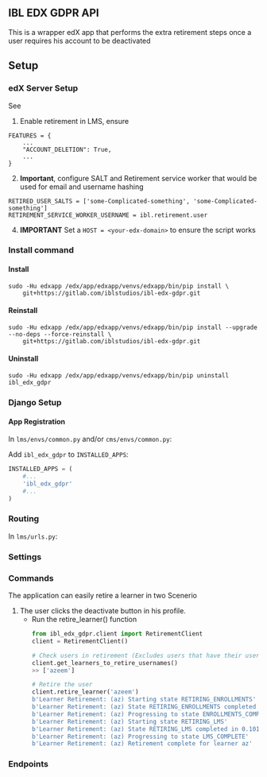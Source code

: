 ## IBL EDX GDPR API
This is a wrapper edX app that performs the extra retirement steps once a user requires his account to be deactivated


## Setup
### edX Server Setup
See 
1. Enable retirement in LMS, ensure 
```
FEATURES = {
    ...
    "ACCOUNT_DELETION": True,
    ...
}
```

[comment]: <> (2. Set RETIREMENT_STATES using the ``./manage.py lms ibl_retirement_states`` or via the API 'api/user_api/populate_retirement')

[comment]: <> (```)

[comment]: <> (RETIREMENT_STATES = [)

[comment]: <> (    'PENDING',)

[comment]: <> (    'LOCKING_ACCOUNT',)

[comment]: <> (    'LOCKING_COMPLETE',)

[comment]: <> (    # Use these states only when ENABLE_DISCUSSION_SERVICE is True.)

[comment]: <> (    'RETIRING_FORUMS',)

[comment]: <> (    'FORUMS_COMPLETE',)

[comment]: <> (    'RETIRING_EMAIL_LISTS',)

[comment]: <> (    'EMAIL_LISTS_COMPLETE',)

[comment]: <> (    'RETIRING_ENROLLMENTS',)

[comment]: <> (    'ENROLLMENTS_COMPLETE',)

[comment]: <> (    # Use these states only when ENABLE_STUDENT_NOTES is True.)

[comment]: <> (    'RETIRING_NOTES',)

[comment]: <> (    'NOTES_COMPLETE',)

[comment]: <> (    'RETIRING_LMS',)

[comment]: <> (    'LMS_COMPLETE',)

[comment]: <> (    'ERRORED',)

[comment]: <> (    'ABORTED',)

[comment]: <> (    'COMPLETE',)

[comment]: <> (])

[comment]: <> (```)

2. **Important**, configure SALT and Retirement service worker that would be used for email and username hashing
```
RETIRED_USER_SALTS = ['some-Complicated-something', 'some-Complicated-something']
RETIREMENT_SERVICE_WORKER_USERNAME = ibl.retirement.user
```

4. **IMPORTANT** Set a ``HOST = <your-edx-domain>``  to ensure the script works

### Install command
#### Install
```shell
sudo -Hu edxapp /edx/app/edxapp/venvs/edxapp/bin/pip install \
    git+https://gitlab.com/iblstudios/ibl-edx-gdpr.git
```

#### Reinstall
```shell
sudo -Hu edxapp /edx/app/edxapp/venvs/edxapp/bin/pip install --upgrade --no-deps --force-reinstall \
    git+https://gitlab.com/iblstudios/ibl-edx-gdpr.git
```

#### Uninstall
```shell
sudo -Hu edxapp /edx/app/edxapp/venvs/edxapp/bin/pip uninstall ibl_edx_gdpr
```

### Django Setup

#### App Registration
In `lms/envs/common.py` and/or `cms/envs/common.py`:

Add `ibl_edx_gdpr` to `INSTALLED_APPS`:

```python
INSTALLED_APPS = (
    #...
    'ibl_edx_gdpr'
    #...
)
```

### Routing
In `lms/urls.py`:


### Settings


### Commands
The application can easily retire a learner in two Scenerio

1. The user clicks the deactivate button in his profile.
    * Run the retire_learner() function
        ```python
       from ibl_edx_gdpr.client import RetirementClient
       client = RetirementClient()
      
      # Check users in retirement (Excludes users that have their username hashed already)
      client.get_learners_to_retire_usernames()
      >> ['azeem']
      
      # Retire the user
      client.retire_learner('azeem')
      b'Learner Retirement: (az) Starting state RETIRING_ENROLLMENTS'
        b'Learner Retirement: (az) State RETIRING_ENROLLMENTS completed in 0.11639761924743652 seconds'
        b'Learner Retirement: (az) Progressing to state ENROLLMENTS_COMPLETE'
        b'Learner Retirement: (az) Starting state RETIRING_LMS'
        b'Learner Retirement: (az) State RETIRING_LMS completed in 0.10183119773864746 seconds'
        b'Learner Retirement: (az) Progressing to state LMS_COMPLETE'
        b'Learner Retirement: (az) Retirement complete for learner az'
      
      ```
    


### Endpoints

